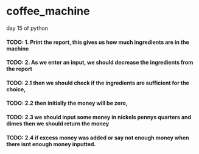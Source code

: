 # coffee_machine
day 15 of python
#### TODO: 1. Print the report, this gives us how much ingredients are in the machine
#### TODO: 2. As we enter an input, we should decrease the ingredients from the report
#### TODO: 2.1 then we should check if the ingredients are sufficient for the choice,
#### TODO: 2.2 then initially the money will be zero,
#### TODO: 2.3 we should input some money in nickels pennys quarters and dimes then we should return the money
#### TODO: 2.4 if excess money was added or say not enough money when there isnt enough money inputted.
